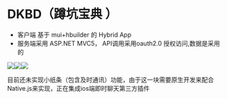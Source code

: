 # DKBD（蹲坑宝典 ）
 
- 客户端 基于 mui+hbuilder 的  Hybrid App 
- 服务端采用 ASP.NET MVC5，   API调用采用oauth2.0 授权访问,数据是采用的

![](http://i.imgur.com/Ugkka5r.png)![](http://i.imgur.com/vMjJWjt.png)![](http://i.imgur.com/mHzGTap.png)


目前还未实现小纸条（包含及时通讯）功能，由于这一块需要原生开发来配合Native.js来实现，正在集成ios端即时聊天第三方插件
